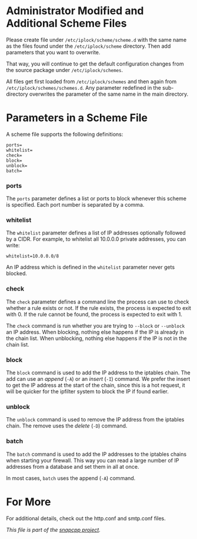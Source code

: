 
Administrator Modified and Additional Scheme Files
==================================================

Please create file under `/etc/iplock/scheme/scheme.d` with the same name
as the files found under the `/etc/iplock/scheme` directory. Then add
parameters that you want to overwrite.

That way, you will continue to get the default configuration
changes from the source package under `/etc/iplock/schemes`.

All files get first loaded from `/etc/iplock/schemes` and then
again from `/etc/iplock/schemes/schemes.d`. Any parameter redefined
in the sub-directory overwrites the parameter of the same name in
the main directory.


Parameters in a Scheme File
===========================

A scheme file supports the following definitions:

    ports=
    whitelist=
    check=
    block=
    unblock=
    batch=

### ports

The `ports` parameter defines a list or ports to block whenever this
scheme is specified. Each port number is separated by a comma.

### whitelist

The `whitelist` parameter defines a list of IP addresses optionally
followed by a CIDR. For example, to whitelist all 10.0.0.0 private
addresses, you can write:

    whitelist=10.0.0.0/8

An IP address which is defined in the `whitelist` parameter never
gets blocked.

### check

The `check` parameter defines a command line the process can use
to check whether a rule exists or not. If the rule exists, the
process is expected to exit with 0. If the rule cannot be found,
the process is expected to exit with 1.

The `check` command is run whether you are trying to `--block` or
`--unblock` an IP address. When blocking, nothing else happens if
the IP is already in the chain list. When unblocking, nothing else
happens if the IP is not in the chain list.

### block

The `block` command is used to add the IP address to the iptables
chain. The add can use an _append_ (`-A`) or an _insert_ (`-I`)
command. We prefer the insert to get the IP address at the start
of the chain, since this is a hot request, it will be quicker for
the ipfilter system to block the IP if found earlier.

### unblock

The `unblock` command is used to remove the IP address from the
iptables chain. The remove uses the _delete_ (`-D`) command.

### batch

The `batch` command is used to add the IP addresses to the iptables
chains when starting your firewall. This way you can read a large
number of IP addresses from a database and set them in all at once.

In most cases, `batch` uses the append (`-A`) command.


For More
========

For additional details, check out the http.conf and smtp.conf files.


_This file is part of the [snapcpp project](http://snapwebsites.org/)._

